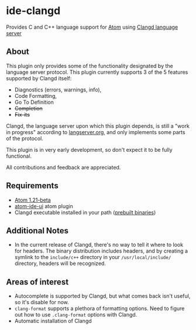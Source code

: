 # ide-clangd

Provides C and C++ language support for [Atom][atom] using
[Clangd language server](clangd)

## About

This plugin only provides some of the functionality designated by the language
server protocol. This plugin currently supports 3 of the 5 features supported by Clangd itself:
+ Diagnostics (errors, warnings, info),
+ Code Formatting,
+ Go To Definition
+ ~~Completion~~
+ ~~Fix-its~~

Clangd, the language server upon which this plugin depends, is still a "work in
progress" according to [langserver.org][langserver], and only implements some
parts of the protocol.

This plugin is in very early development, so don't expect it to be fully
functional.

All contributions and feedback are appreciated.

## Requirements

+ [Atom 1.21-beta][atom]
+ [atom-ide-ui][atom-ide-ui] atom plugin
+ Clangd executable installed in your path ([prebuilt binaries][llvm-releases])

## Additional Notes

+ In the current release of Clangd, there's no way to tell it where to look for
headers. The binary distribution includes headers, and by creating a symlink to
the `include/c++` directory in your `/usr/local/include/` directory, headers
will be recognized.

## Areas of interest

+ Autocomplete is supported by Clangd, but what comes back isn't useful, so it's
disable for now.
+ `clang-format` supports a plethora of formatting options. Need to figure out
how to use `.clang-format` options with Clangd.
+ Automatic installation of Clangd

[atom]: http://atom.io/beta
[clangd]: https://clang.llvm.org/extra/clangd.html
[langserver]: http://langserver.org
[llvm-releases]: http://releases.llvm.org/download.html
[atom-ide-ui]: https://atom.io/packages/atom-ide-ui

